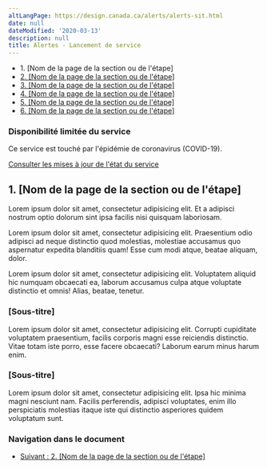 ```yaml
---
altLangPage: https://design.canada.ca/alerts/alerts-sit.html
date: null
dateModified: '2020-03-13'
description: null
title: Alertes - Lancement de service
---
```



<div class="gc-stp-stp">
  <div class="row">
    <ul class="toc lst-spcd col-md-12">
      <li class="col-md-4 col-sm-6">
        <a class="list-group-item active">1. [Nom de la page de la section ou de l'étape]</a>
      </li>
      <li class="col-md-4 col-sm-6">
        <a class="list-group-item" href="#">2. [Nom de la page de la section ou de l'étape]</a>
      </li>
      <li class="col-md-4 col-sm-6 clr-lft-sm">
        <a class="list-group-item" href="#">3. [Nom de la page de la section ou de l'étape]</a>
      </li>
      <li class="col-md-4 col-sm-6 clr-lft-md clr-lft-lg">
        <a class="list-group-item" href="#">4. [Nom de la page de la section ou de l'étape]</a>
      </li>
      <li class="col-md-4 col-sm-6 clr-lft-sm">
        <a class="list-group-item" href="#l">5. [Nom de la page de la section ou de l'étape]</a>
      </li>
      <li class="col-md-4 col-sm-6">
        <a class="list-group-item" href="#">6. [Nom de la page de la section ou de l'étape]</a>
      </li>
    </ul>
  </div>
</div>

<div class="row">
  <section class="col-md-12">
    <section class="alert alert-warning">
      <h3>Disponibilité limitée du service</h3>
      <p>Ce service est touché par l'épidémie de coronavirus (COVID-19).</p>
      <p><a href="#">Consulter les mises à jour de l'état du service</a></p>
    </section>
    <h2>1. [Nom de la page de la section ou de l'étape]</h2>
    <p>Lorem ipsum dolor sit amet, consectetur adipisicing elit. Et a adipisci nostrum optio dolorum sint ipsa facilis nisi quisquam laboriosam.</p>
    <p>Lorem ipsum dolor sit amet, consectetur adipisicing elit. Praesentium odio adipisci ad neque distinctio quod molestias, molestiae accusamus quo aspernatur expedita blanditiis quam! Esse cum modi atque, beatae aliquam, dolor.</p>
    <p>Lorem ipsum dolor sit amet, consectetur adipisicing elit. Voluptatem aliquid hic numquam obcaecati ea, laborum accusamus culpa atque voluptate distinctio et omnis! Alias, beatae, tenetur.</p>
    <section>
      <h3>[Sous-titre]</h3>
      <p>Lorem ipsum dolor sit amet, consectetur adipisicing elit. Corrupti cupiditate voluptatem praesentium, facilis corporis magni esse reiciendis distinctio. Vitae totam iste porro, esse facere obcaecati? Laborum earum minus harum enim.</p>
    </section>
    <section>
      <h3>[Sous-titre]</h3>
      <p>Lorem ipsum dolor sit amet, consectetur adipisicing elit. Ipsa hic minima magni nesciunt nam. Facilis perferendis, adipisci voluptates, enim illo perspiciatis molestias itaque iste qui distinctio asperiores quidem voluptatum sunt.</p>
    </section>
    <nav class="mrgn-bttm-lg" role="navigation">
      <h3 class="wb-inv">Navigation dans le document</h3>
      <ul class="pager">
        <li class="next"><a href="#" rel="next">Suivant<span class="wb-inv">&nbsp;: 2. [Nom de la page de la section ou de l'étape]</span></a></li>
      </ul>
    </nav>
  </section>
</div>
